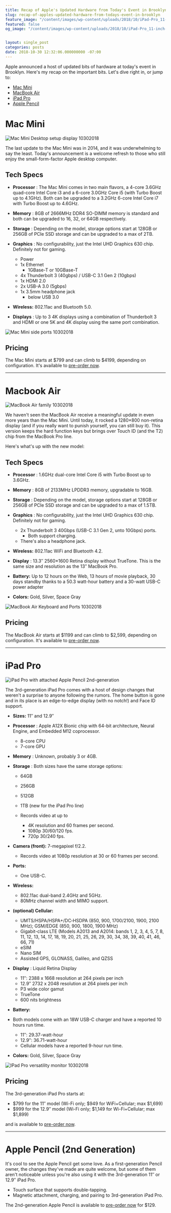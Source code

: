 ```yaml
---
title: Recap of Apple's Updated Hardware from Today's Event in Brooklyn
slug: recap-of-apples-updated-hardware-from-todays-event-in-brooklyn
feature_image: "/content/images/wp-content/uploads/2018/10/iPad-Pro_11-inch-12inch_10302018.jpg"
featured: false
og_image: "/content/images/wp-content/uploads/2018/10/iPad-Pro_11-inch-12inch_10302018.jpg"


layout: single_post
categories: posts
date: 2018-10-30 12:32:06.000000000 -07:00
---
```


Apple announced a host of updated bits of hardware at today's event in Brooklyn. Here's my recap on the important bits. Let's dive right in, or jump to:

- [Mac Mini](#macmini)
- [MacBook Air](#macbookair)
- [iPad Pro](#ipadpro)
- [Apple Pencil](#pencil)

# Mac Mini

![Mac Mini Desktop setup display 10302018](/content/images/wp-content/uploads/2018/10/mac_mini_desktop_display.jpg "mac\_mini\_desktop\_display.jpg")

The last update to the Mac Mini was in 2014, and it was underwhelming to say the least. Today's announcement is a welcome refresh to those who still enjoy the small-form-factor Apple desktop computer.

## Tech Specs

- **Processor** : The Mac Mini comes in two main flavors, a 4-core 3.6GHz quad-core Intel Core i3 and a 6-core 3.0GHz Core i5 (with Turbo Boost up to 4.1GHz). Both can be upgraded to a 3.2GHz 6-core Intel Core i7 with Turbo Boost up to 4.6GHz.
- **Memory** : 8GB of 2666MHz DDR4 SO-DIMM memory is standard and both can be upgraded to 16, 32, or 64GB respectively.
- **Storage** : Depending on the model, storage options start at 128GB or 256GB of PCIe SSD storage and can be upgraded to a max of 2TB.
- **Graphics** : No configurability, just the Intel UHD Graphics 630 chip. Definitely not for gaming.

  - Power
  - 1x Ethernet
    - 1GBase-T or 10GBase-T
  - 4x Thunderbolt 3 (40gbps) / USB-C 3.1 Gen 2 (10gbps)
  - 1x HDMI 2.0
  - 2x USB-A 3.0 (5gbps)
  - 1x 3.5mm headphone jack
    - below USB 3.0

- **Wireless:** 802.11ac and Bluetooth 5.0.
- **Displays** : Up to 3 4K displays using a combination of Thunderbolt 3 and HDMI or one 5K and 4K display using the same port combination.

![Mac Mini side ports 10302018](/content/images/wp-content/uploads/2018/10/mac_mini_with_ports.jpg "mac\_mini\_with\_ports.jpg")

## Pricing

The Mac Mini starts at $799 and can climb to $4199, depending on configuration. It's available to [pre-order now](https://www.apple.com/shop/buy-mac/mac-mini).

* * *

# Macbook Air

![MacBook Air family 10302018](/content/images/wp-content/uploads/2018/10/macbook_air_family.jpg "macbook\_air\_family.jpg")

We haven't seen the MacBook Air receive a meaningful update in even more years than the Mac Mini. Until today, it rocked a 1280×800 non-retina display (and if you really want to punish yourself, you can still buy it). This version keeps the hard function keys but brings over Touch ID (and the T2) chip from the MacBook Pro line.

Here's what's up with the new model:

## Tech Specs

- **Processor** : 1.6GHz dual-core Intel Core i5 with Turbo Boost up to 3.6GHz.
- **Memory** : 8GB of 2133MHz LPDDR3 memory, upgradable to 16GB.
- **Storage** : Depending on the model, storage options start at 128GB or 256GB of PCIe SSD storage and can be upgraded to a max of 1.5TB.
- **Graphics** : No configurability, just the Intel UHD Graphics 630 chip. Definitely not for gaming.

  - 2x Thunderbolt 3 40Gbps (USB-C 3.1 Gen 2, unto 10Gbps) ports.
    - Both support charging.
  - There's also a headphone jack.

- **Wireless:** 802.11ac WiFi and Bluetooth 4.2.
- **Display** : 13.3″ 2560×1600 Retina display without TrueTone. This is the same size and resolution as the 13″ MacBook Pro.
- **Battery:** Up to 12 hours on the Web, 13 hours of movie playback, 30 days standby thanks to a 50.3 watt-hour battery and a 30-watt USB-C power adapter
- **Colors:** Gold, Silver, Space Gray

![MacBook Air Keyboard and Ports 10302018](/content/images/wp-content/uploads/2018/10/macbook_air_keyboard_ports.jpg "macbook\_air\_keyboard\_ports.jpg")

## Pricing

The MacBook Air starts at $1199 and can climb to $2,599, depending on configuration. It's available to [pre-order now](https://www.apple.com/shop/buy-mac/macbook-air).

* * *

# iPad Pro

![iPad Pro with attached Apple Pencil 2nd-generation](/content/images/wp-content/uploads/2018/10/ipad_pro_2nd_gen.jpg "ipad\_pro\_2nd\_gen.jpg")

The 3rd-generation iPad Pro comes with a host of design changes that weren't a surprise to anyone following the rumors. The home button is gone and in its place is an edge-to-edge display (with no notch!) and Face ID support.


- **Sizes:** 11″ and 12.9″
- **Processor** : Apple A12X Bionic chip with 64-bit architecture, Neural Engine, and Embedded M12 coprocessor.
  - 8-core CPU
  - 7-core GPU
- **Memory** : Unknown, probably 3 or 4GB.
- **Storage** : Both sizes have the same storage options:
  - 64GB
  - 256GB
  - 512GB
  - 1TB (new for the iPad Pro line)

  - Records video at up to
    - 4K resolution and 60 frames per second.
    - 1080p 30/60/120 fps.
    - 720p 30/240 fps.

- **Camera (front):** 7-megapixel f/2.2.
  - Records video at 1080p resolution at 30 or 60 frames per second.
- **Ports:**
  - One USB-C.
- **Wireless:**
  - 802.11ac dual-band 2.4GHz and 5GHz.
  - 80MHz channel width and MIMO support.
- **(optional) Cellular:**
  - UMTS/HSPA/HSPA+/DC‑HSDPA (850, 900, 1700/2100, 1900, 2100 MHz); GSM/EDGE (850, 900, 1800, 1900 MHz)
  - Gigabit-class LTE (Models A2013 and A2014: bands 1, 2, 3, 4, 5, 7, 8, 11, 12, 13, 14, 17, 18, 19, 20, 21, 25, 26, 29, 30, 34, 38, 39, 40, 41, 46, 66, 71)
  - eSIM
  - Nano SIM
  - Assisted GPS, GLONASS, Galileo, and QZSS
- **Display** : Liquid Retina Display
  - 11″: 2388 x 1668 resolution at 264 pixels per inch
  - 12.9″ 2732 x 2048 resolution at 264 pixels per inch
  - P3 wide color gamut
  - TrueTone
  - 600 nits brightness
- **Battery:**
- Both models come with an 18W USB-C charger and have a reported 10 hours run time.
  - 11″: 29.37-watt-hour
  - 12.9″: 36.71-watt-hour
  - Cellular models have a reported 9-hour run time.
- **Colors:** Gold, Silver, Space Gray

![IPad Pro versatility monitor 10302018](/content/images/wp-content/uploads/2018/10/iPad-Pro_versatility-monitor_10302018.jpg "iPad-Pro\_versatility-monitor\_10302018.jpg")

## Pricing

The 3rd-generation iPad Pro starts at:

- $799 for the 11″ model (Wi-Fi only; $949 for WiFi+Cellular; max $1,699)
- $999 for the 12.9″ model (Wi-Fi only; $1,149 for Wi-Fi+Cellular; max $1,899)

and is available to [pre-order now](https://www.apple.com/shop/buy-ipad/ipad-pro).

* * *

# Apple Pencil (2nd Generation)

It's cool to see the Apple Pencil get some love. As a first-generation Pencil owner, the changes they've made are quite welcome, but some of them aren't noticeable unless you're also using it with the 3rd-generation 11″ or 12.9″ iPad Pro.

- Touch surface that supports double-tapping.
- Magnetic attachment, charging, and pairing to 3rd-generation iPad Pro.

The 2nd-generation Apple Pencil is available to [pre-order now](https://www.apple.com/shop/product/MU8F2/apple-pencil-2nd-generation) for $129.

